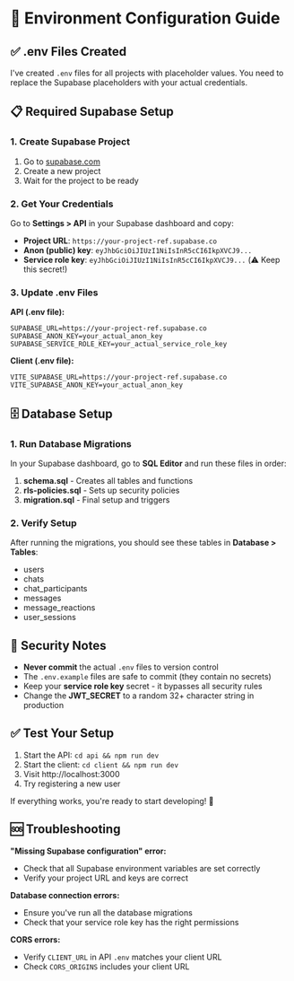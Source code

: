 # 🔧 Environment Configuration Guide

## ✅ .env Files Created

I've created `.env` files for all projects with placeholder values. You need to replace the Supabase placeholders with your actual credentials.

## 📋 Required Supabase Setup

### 1. Create Supabase Project
1. Go to [supabase.com](https://supabase.com)
2. Create a new project
3. Wait for the project to be ready

### 2. Get Your Credentials
Go to **Settings > API** in your Supabase dashboard and copy:

- **Project URL**: `https://your-project-ref.supabase.co`
- **Anon (public) key**: `eyJhbGciOiJIUzI1NiIsInR5cCI6IkpXVCJ9...`
- **Service role key**: `eyJhbGciOiJIUzI1NiIsInR5cCI6IkpXVCJ9...` (⚠️ Keep this secret!)

### 3. Update .env Files

**API (.env file):**
```env
SUPABASE_URL=https://your-project-ref.supabase.co
SUPABASE_ANON_KEY=your_actual_anon_key
SUPABASE_SERVICE_ROLE_KEY=your_actual_service_role_key
```

**Client (.env file):**
```env
VITE_SUPABASE_URL=https://your-project-ref.supabase.co
VITE_SUPABASE_ANON_KEY=your_actual_anon_key
```

## 🗄️ Database Setup

### 1. Run Database Migrations
In your Supabase dashboard, go to **SQL Editor** and run these files in order:

1. **schema.sql** - Creates all tables and functions
2. **rls-policies.sql** - Sets up security policies
3. **migration.sql** - Final setup and triggers

### 2. Verify Setup
After running the migrations, you should see these tables in **Database > Tables**:
- users
- chats
- chat_participants
- messages
- message_reactions
- user_sessions

## 🔐 Security Notes

- **Never commit** the actual `.env` files to version control
- The `.env.example` files are safe to commit (they contain no secrets)
- Keep your **service role key** secret - it bypasses all security rules
- Change the **JWT_SECRET** to a random 32+ character string in production

## ✅ Test Your Setup

1. Start the API: `cd api && npm run dev`
2. Start the client: `cd client && npm run dev`
3. Visit http://localhost:3000
4. Try registering a new user

If everything works, you're ready to start developing! 🚀

## 🆘 Troubleshooting

**"Missing Supabase configuration" error:**
- Check that all Supabase environment variables are set correctly
- Verify your project URL and keys are correct

**Database connection errors:**
- Ensure you've run all the database migrations
- Check that your service role key has the right permissions

**CORS errors:**
- Verify `CLIENT_URL` in API `.env` matches your client URL
- Check `CORS_ORIGINS` includes your client URL
